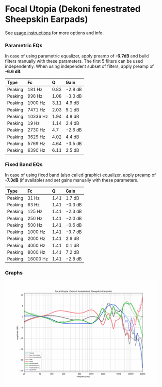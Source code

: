 # Focal Utopia (Dekoni fenestrated Sheepskin Earpads)
See [usage instructions](https://github.com/jaakkopasanen/AutoEq#usage) for more options and info.

### Parametric EQs
In case of using parametric equalizer, apply preamp of **-6.7dB** and build filters manually
with these parameters. The first 5 filters can be used independently.
When using independent subset of filters, apply preamp of **-6.6 dB**.

| Type    | Fc       |    Q | Gain    |
|:--------|:---------|:-----|:--------|
| Peaking | 181 Hz   | 0.83 | -2.8 dB |
| Peaking | 998 Hz   | 1.08 | -3.3 dB |
| Peaking | 1900 Hz  | 3.11 | 4.9 dB  |
| Peaking | 7471 Hz  | 2.03 | 5.1 dB  |
| Peaking | 10336 Hz | 1.94 | 4.8 dB  |
| Peaking | 19 Hz    | 1.14 | 2.4 dB  |
| Peaking | 2730 Hz  | 4.7  | -2.6 dB |
| Peaking | 3629 Hz  | 4.02 | 4.4 dB  |
| Peaking | 5769 Hz  | 4.64 | -3.5 dB |
| Peaking | 6390 Hz  | 6.11 | 2.5 dB  |

### Fixed Band EQs
In case of using fixed band (also called graphic) equalizer, apply preamp of **-7.3dB**
(if available) and set gains manually with these parameters.

| Type    | Fc       |    Q | Gain    |
|:--------|:---------|:-----|:--------|
| Peaking | 31 Hz    | 1.41 | 1.7 dB  |
| Peaking | 63 Hz    | 1.41 | -0.3 dB |
| Peaking | 125 Hz   | 1.41 | -2.3 dB |
| Peaking | 250 Hz   | 1.41 | -2.0 dB |
| Peaking | 500 Hz   | 1.41 | -0.6 dB |
| Peaking | 1000 Hz  | 1.41 | -3.7 dB |
| Peaking | 2000 Hz  | 1.41 | 2.6 dB  |
| Peaking | 4000 Hz  | 1.41 | 0.1 dB  |
| Peaking | 8000 Hz  | 1.41 | 7.2 dB  |
| Peaking | 16000 Hz | 1.41 | -2.8 dB |

### Graphs
![](./Focal%20Utopia%20(Dekoni%20fenestrated%20Sheepskin%20Earpads).png)